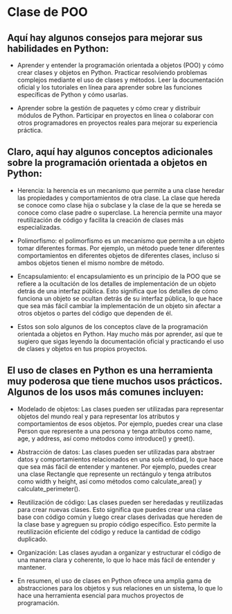 # Clase de POO


## Aquí hay algunos consejos para mejorar sus habilidades en Python:

- Aprender y entender la programación orientada a objetos (POO) y cómo crear clases y objetos en Python.
Practicar resolviendo problemas complejos mediante el uso de clases y métodos.
Leer la documentación oficial y los tutoriales en línea para aprender sobre las funciones específicas de Python y cómo usarlas.

- Aprender sobre la gestión de paquetes y cómo crear y distribuir módulos de Python.
Participar en proyectos en línea o colaborar con otros programadores en proyectos reales para mejorar su experiencia práctica.


## Claro, aquí hay algunos conceptos adicionales sobre la programación orientada a objetos en Python:

- Herencia: la herencia es un mecanismo que permite a una clase heredar las propiedades y comportamientos de otra clase. La clase que hereda se conoce como clase hija o subclase y la clase de la que se hereda se conoce como clase padre o superclase. La herencia permite una mayor reutilización de código y facilita la creación de clases más especializadas.

- Polimorfismo: el polimorfismo es un mecanismo que permite a un objeto tomar diferentes formas. Por ejemplo, un método puede tener diferentes comportamientos en diferentes objetos de diferentes clases, incluso si ambos objetos tienen el mismo nombre de método.

- Encapsulamiento: el encapsulamiento es un principio de la POO que se refiere a la ocultación de los detalles de implementación de un objeto detrás de una interfaz pública. Esto significa que los detalles de cómo funciona un objeto se ocultan detrás de su interfaz pública, lo que hace que sea más fácil cambiar la implementación de un objeto sin afectar a otros objetos o partes del código que dependen de él.

- Estos son solo algunos de los conceptos clave de la programación orientada a objetos en Python. Hay mucho más por aprender, así que te sugiero que sigas leyendo la documentación oficial y practicando el uso de clases y objetos en tus propios proyectos.


## El uso de clases en Python es una herramienta muy poderosa que tiene muchos usos prácticos. Algunos de los usos más comunes incluyen:

- Modelado de objetos: Las clases pueden ser utilizadas para representar objetos del mundo real y para representar los atributos y comportamientos de esos objetos. Por ejemplo, puedes crear una clase Person que represente a una persona y tenga atributos como name, age, y address, así como métodos como introduce() y greet().

- Abstracción de datos: Las clases pueden ser utilizadas para abstraer datos y comportamientos relacionados en una sola entidad, lo que hace que sea más fácil de entender y mantener. Por ejemplo, puedes crear una clase Rectangle que represente un rectángulo y tenga atributos como width y height, así como métodos como calculate_area() y calculate_perimeter().

- Reutilización de código: Las clases pueden ser heredadas y reutilizadas para crear nuevas clases. Esto significa que puedes crear una clase base con código común y luego crear clases derivadas que hereden de la clase base y agreguen su propio código específico. Esto permite la reutilización eficiente del código y reduce la cantidad de código duplicado.

- Organización: Las clases ayudan a organizar y estructurar el código de una manera clara y coherente, lo que lo hace más fácil de entender y mantener.

- En resumen, el uso de clases en Python ofrece una amplia gama de abstracciones para los objetos y sus relaciones en un sistema, lo que lo hace una herramienta esencial para muchos proyectos de programación.
